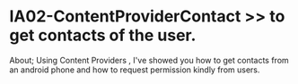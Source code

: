 # IA02-ContentProviderContact >> to get contacts of the user.

About;
Using Content Providers , I've showed you how to get contacts from an android phone and how to request permission kindly from users.
